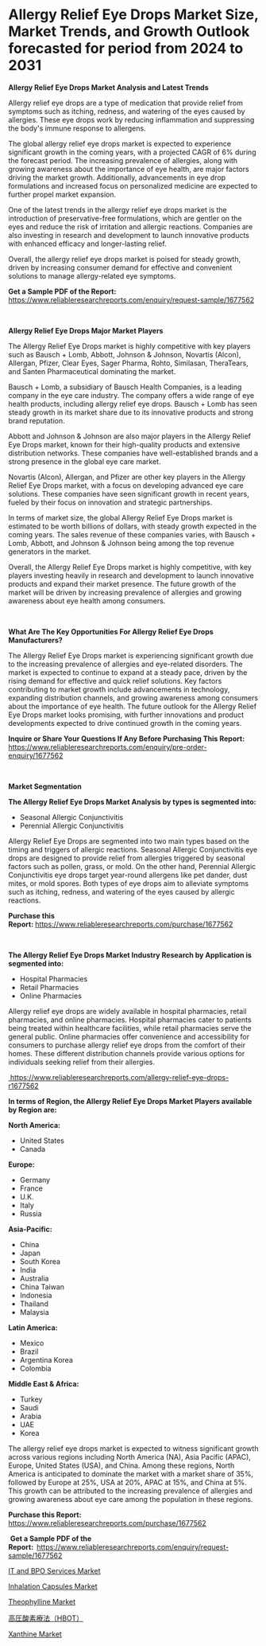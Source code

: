 <p><h1>Allergy Relief Eye Drops Market Size, Market Trends, and Growth Outlook forecasted for period from 2024 to 2031</h1></p><p><strong>Allergy Relief Eye Drops Market Analysis and Latest Trends</strong></p>
<p><p>Allergy relief eye drops are a type of medication that provide relief from symptoms such as itching, redness, and watering of the eyes caused by allergies. These eye drops work by reducing inflammation and suppressing the body's immune response to allergens.</p><p>The global allergy relief eye drops market is expected to experience significant growth in the coming years, with a projected CAGR of 6% during the forecast period. The increasing prevalence of allergies, along with growing awareness about the importance of eye health, are major factors driving the market growth. Additionally, advancements in eye drop formulations and increased focus on personalized medicine are expected to further propel market expansion.</p><p>One of the latest trends in the allergy relief eye drops market is the introduction of preservative-free formulations, which are gentler on the eyes and reduce the risk of irritation and allergic reactions. Companies are also investing in research and development to launch innovative products with enhanced efficacy and longer-lasting relief.</p><p>Overall, the allergy relief eye drops market is poised for steady growth, driven by increasing consumer demand for effective and convenient solutions to manage allergy-related eye symptoms.</p></p>
<p><strong>Get a Sample PDF of the Report:&nbsp;</strong> <a href="https://www.reliableresearchreports.com/enquiry/request-sample/1677562">https://www.reliableresearchreports.com/enquiry/request-sample/1677562</a></p>
<p>&nbsp;</p>
<p><strong>Allergy Relief Eye Drops Major Market Players</strong></p>
<p><p>The Allergy Relief Eye Drops market is highly competitive with key players such as Bausch + Lomb, Abbott, Johnson & Johnson, Novartis (Alcon), Allergan, Pfizer, Clear Eyes, Sager Pharma, Rohto, Similasan, TheraTears, and Santen Pharmaceutical dominating the market. </p><p>Bausch + Lomb, a subsidiary of Bausch Health Companies, is a leading company in the eye care industry. The company offers a wide range of eye health products, including allergy relief eye drops. Bausch + Lomb has seen steady growth in its market share due to its innovative products and strong brand reputation. </p><p>Abbott and Johnson & Johnson are also major players in the Allergy Relief Eye Drops market, known for their high-quality products and extensive distribution networks. These companies have well-established brands and a strong presence in the global eye care market. </p><p>Novartis (Alcon), Allergan, and Pfizer are other key players in the Allergy Relief Eye Drops market, with a focus on developing advanced eye care solutions. These companies have seen significant growth in recent years, fueled by their focus on innovation and strategic partnerships.</p><p>In terms of market size, the global Allergy Relief Eye Drops market is estimated to be worth billions of dollars, with steady growth expected in the coming years. The sales revenue of these companies varies, with Bausch + Lomb, Abbott, and Johnson & Johnson being among the top revenue generators in the market. </p><p>Overall, the Allergy Relief Eye Drops market is highly competitive, with key players investing heavily in research and development to launch innovative products and expand their market presence. The future growth of the market will be driven by increasing prevalence of allergies and growing awareness about eye health among consumers.</p></p>
<p>&nbsp;</p>
<p><strong>What Are The Key Opportunities For Allergy Relief Eye Drops Manufacturers?</strong></p>
<p><p>The Allergy Relief Eye Drops market is experiencing significant growth due to the increasing prevalence of allergies and eye-related disorders. The market is expected to continue to expand at a steady pace, driven by the rising demand for effective and quick relief solutions. Key factors contributing to market growth include advancements in technology, expanding distribution channels, and growing awareness among consumers about the importance of eye health. The future outlook for the Allergy Relief Eye Drops market looks promising, with further innovations and product developments expected to drive continued growth in the coming years.</p></p>
<p><strong>Inquire or Share Your Questions If Any Before Purchasing This Report:</strong> <a href="https://www.reliableresearchreports.com/enquiry/pre-order-enquiry/1677562">https://www.reliableresearchreports.com/enquiry/pre-order-enquiry/1677562</a></p>
<p>&nbsp;</p>
<p><strong>Market Segmentation</strong></p>
<p><strong>The Allergy Relief Eye Drops Market Analysis by types is segmented into:</strong></p>
<p><ul><li>Seasonal Allergic Conjunctivitis</li><li>Perennial Allergic Conjunctivitis</li></ul></p>
<p><p>Allergy Relief Eye Drops are segmented into two main types based on the timing and triggers of allergic reactions. Seasonal Allergic Conjunctivitis eye drops are designed to provide relief from allergies triggered by seasonal factors such as pollen, grass, or mold. On the other hand, Perennial Allergic Conjunctivitis eye drops target year-round allergens like pet dander, dust mites, or mold spores. Both types of eye drops aim to alleviate symptoms such as itching, redness, and watering of the eyes caused by allergic reactions.</p></p>
<p><strong>Purchase this Report:&nbsp;</strong><a href="https://www.reliableresearchreports.com/purchase/1677562">https://www.reliableresearchreports.com/purchase/1677562</a></p>
<p>&nbsp;</p>
<p><strong>The Allergy Relief Eye Drops Market Industry Research by Application is segmented into:</strong></p>
<p><ul><li>Hospital Pharmacies</li><li>Retail Pharmacies</li><li>Online Pharmacies</li></ul></p>
<p><p>Allergy relief eye drops are widely available in hospital pharmacies, retail pharmacies, and online pharmacies. Hospital pharmacies cater to patients being treated within healthcare facilities, while retail pharmacies serve the general public. Online pharmacies offer convenience and accessibility for consumers to purchase allergy relief eye drops from the comfort of their homes. These different distribution channels provide various options for individuals seeking relief from their allergies.</p></p>
<p><a href="https://www.reliableresearchreports.com/allergy-relief-eye-drops-r1677562">&nbsp;https://www.reliableresearchreports.com/allergy-relief-eye-drops-r1677562</a></p>
<p><strong>In terms of Region, the Allergy Relief Eye Drops Market Players available by Region are:</strong></p>
<p>
    <p> <strong> North America: </strong>
        <ul>
            <li>United States</li>
            <li>Canada</li>
        </ul>
        </p> 
    <p> <strong> Europe: </strong>
        <ul>
            <li>Germany</li>
            <li>France</li>
            <li>U.K.</li>
            <li>Italy</li>
            <li>Russia</li>
        </ul>
        </p> 
    <p> <strong> Asia-Pacific: </strong>
        <ul>
            <li>China</li>
            <li>Japan</li>
            <li>South Korea</li>
            <li>India</li>
            <li>Australia</li>
            <li>China Taiwan</li>
            <li>Indonesia</li>
            <li>Thailand</li>
            <li>Malaysia</li>
        </ul>
        </p> 
    <p> <strong> Latin America: </strong>
        <ul>
            <li>Mexico</li>
            <li>Brazil</li>
            <li>Argentina Korea</li>
            <li>Colombia</li>
        </ul>
        </p> 
    <p> <strong> Middle East & Africa: </strong>
        <ul>
            <li>Turkey</li>
            <li>Saudi</li>
            <li>Arabia</li>
            <li>UAE</li>
            <li>Korea</li>
        </ul>
    </p>
    </p>
<p><p>The allergy relief eye drops market is expected to witness significant growth across various regions including North America (NA), Asia Pacific (APAC), Europe, United States (USA), and China. Among these regions, North America is anticipated to dominate the market with a market share of 35%, followed by Europe at 25%, USA at 20%, APAC at 15%, and China at 5%. This growth can be attributed to the increasing prevalence of allergies and growing awareness about eye care among the population in these regions.</p></p>
<p><strong>Purchase this Report: </strong><a href="https://www.reliableresearchreports.com/purchase/1677562">https://www.reliableresearchreports.com/purchase/1677562</a></p>
<p>&nbsp;<strong>Get a Sample PDF of the Report:&nbsp;&nbsp;</strong><a href="https://www.reliableresearchreports.com/enquiry/request-sample/1677562">https://www.reliableresearchreports.com/enquiry/request-sample/1677562</a></p>
<p><strong></strong></p>
<p><p><a href="https://www.linkedin.com/pulse/insights-bpo-services-market-size-analysing-share-trends-growth-2ns7c">IT and BPO Services Market</a></p><p><a href="https://www.linkedin.com/pulse/inhalation-capsules-market-analysis-size-global-industry-overview-jdxmf">Inhalation Capsules Market</a></p><p><a href="https://github.com/biheemgalvinlouises6hokrh3h/Market-Research-Report-List-2/blob/main/theophylline-market.md">Theophylline Market</a></p><p><a href="https://github.com/VinceMarvin1/Market-Research-Report-List-1/blob/main/540453658404.md">高圧酸素療法（HBOT）</a></p><p><a href="https://github.com/IzaiahBartell/Market-Research-Report-List-1/blob/main/xanthine-market.md">Xanthine Market</a></p></p>